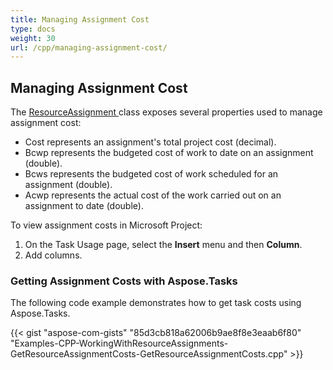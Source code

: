 ```yaml
---
title: Managing Assignment Cost
type: docs
weight: 30
url: /cpp/managing-assignment-cost/
---
```


## **Managing Assignment Cost**
The [ResourceAssignment ](https://apireference.aspose.com/cpp/tasks/class/aspose.tasks.resource_assignment/)class exposes several properties used to manage assignment cost:

- Cost represents an assignment's total project cost (decimal).
- Bcwp represents the budgeted cost of work to date on an assignment (double).
- Bcws represents the budgeted cost of work scheduled for an assignment (double).
- Acwp represents the actual cost of the work carried out on an assignment to date (double).

To view assignment costs in Microsoft Project:

1. On the Task Usage page, select the **Insert** menu and then **Column**.
1. Add columns.
### **Getting Assignment Costs with Aspose.Tasks**
The following code example demonstrates how to get task costs using Aspose.Tasks.

{{< gist "aspose-com-gists" "85d3cb818a62006b9ae8f8e3eaab6f80" "Examples-CPP-WorkingWithResourceAssignments-GetResourceAssignmentCosts-GetResourceAssignmentCosts.cpp" >}}
